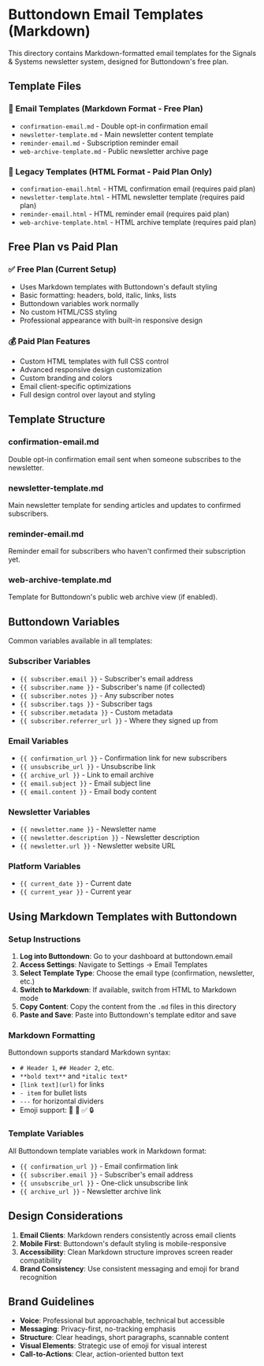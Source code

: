# Buttondown Email Templates (Markdown)

This directory contains Markdown-formatted email templates for the Signals & Systems newsletter system, designed for Buttondown's free plan.

## Template Files

### 📧 Email Templates (Markdown Format - Free Plan)
- `confirmation-email.md` - Double opt-in confirmation email
- `newsletter-template.md` - Main newsletter content template  
- `reminder-email.md` - Subscription reminder email
- `web-archive-template.md` - Public newsletter archive page

### 📄 Legacy Templates (HTML Format - Paid Plan Only)
- `confirmation-email.html` - HTML confirmation email (requires paid plan)
- `newsletter-template.html` - HTML newsletter template (requires paid plan)
- `reminder-email.html` - HTML reminder email (requires paid plan)
- `web-archive-template.html` - HTML archive template (requires paid plan)

## Free Plan vs Paid Plan

### ✅ Free Plan (Current Setup)
- Uses Markdown templates with Buttondown's default styling
- Basic formatting: headers, bold, italic, links, lists
- Buttondown variables work normally
- No custom HTML/CSS styling
- Professional appearance with built-in responsive design

### 💰 Paid Plan Features
- Custom HTML templates with full CSS control
- Advanced responsive design customization
- Custom branding and colors
- Email client-specific optimizations
- Full design control over layout and styling

## Template Structure

### confirmation-email.md
Double opt-in confirmation email sent when someone subscribes to the newsletter.

### newsletter-template.md  
Main newsletter template for sending articles and updates to confirmed subscribers.

### reminder-email.md
Reminder email for subscribers who haven't confirmed their subscription yet.

### web-archive-template.md
Template for Buttondown's public web archive view (if enabled).

## Buttondown Variables

Common variables available in all templates:

### Subscriber Variables
- `{{ subscriber.email }}` - Subscriber's email address
- `{{ subscriber.name }}` - Subscriber's name (if collected)
- `{{ subscriber.notes }}` - Any subscriber notes
- `{{ subscriber.tags }}` - Subscriber tags
- `{{ subscriber.metadata }}` - Custom metadata
- `{{ subscriber.referrer_url }}` - Where they signed up from

### Email Variables
- `{{ confirmation_url }}` - Confirmation link for new subscribers
- `{{ unsubscribe_url }}` - Unsubscribe link
- `{{ archive_url }}` - Link to email archive
- `{{ email.subject }}` - Email subject line
- `{{ email.content }}` - Email body content

### Newsletter Variables
- `{{ newsletter.name }}` - Newsletter name
- `{{ newsletter.description }}` - Newsletter description
- `{{ newsletter.url }}` - Newsletter website URL

### Platform Variables
- `{{ current_date }}` - Current date
- `{{ current_year }}` - Current year

## Using Markdown Templates with Buttondown

### Setup Instructions
1. **Log into Buttondown**: Go to your dashboard at buttondown.email
2. **Access Settings**: Navigate to Settings → Email Templates
3. **Select Template Type**: Choose the email type (confirmation, newsletter, etc.)
4. **Switch to Markdown**: If available, switch from HTML to Markdown mode
5. **Copy Content**: Copy the content from the `.md` files in this directory
6. **Paste and Save**: Paste into Buttondown's template editor and save

### Markdown Formatting
Buttondown supports standard Markdown syntax:
- `# Header 1`, `## Header 2`, etc.
- `**bold text**` and `*italic text*`
- `[link text](url)` for links
- `- item` for bullet lists
- `---` for horizontal dividers
- Emoji support: 🎯 📧 ✅ 🔒

### Template Variables
All Buttondown template variables work in Markdown format:
- `{{ confirmation_url }}` - Email confirmation link
- `{{ subscriber.email }}` - Subscriber's email address
- `{{ unsubscribe_url }}` - One-click unsubscribe link
- `{{ archive_url }}` - Newsletter archive link

## Design Considerations

1. **Email Clients**: Markdown renders consistently across email clients
2. **Mobile First**: Buttondown's default styling is mobile-responsive  
3. **Accessibility**: Clean Markdown structure improves screen reader compatibility
4. **Brand Consistency**: Use consistent messaging and emoji for brand recognition

## Brand Guidelines

- **Voice**: Professional but approachable, technical but accessible
- **Messaging**: Privacy-first, no-tracking emphasis
- **Structure**: Clear headings, short paragraphs, scannable content
- **Visual Elements**: Strategic use of emoji for visual interest
- **Call-to-Actions**: Clear, action-oriented button text
